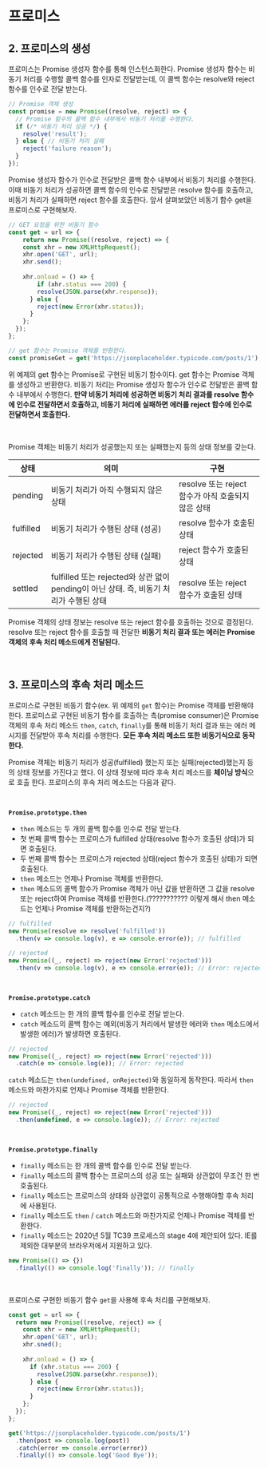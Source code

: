 # 프로미스

## 2. 프로미스의 생성

프로미스는 Promise 생성자 함수를 통해 인스턴스화한다. Promise 생성자 함수는 비동기 처리를 수행할 콜백 함수를 인자로 전달받는데, 이 콜백 함수는 resolve와 reject 함수를 인수로 전달 받는다.

```javascript
// Promise 객체 생성
const promise = new Promise((resolve, reject) => {
  // Promise 함수의 콜백 함수 내부에서 비동기 처리를 수행한다.
  if (/* 비동기 처리 성공 */) {
    resolve('result');
  } else { // 비동기 처리 실패
    reject('failure reason');
  }
});
```

Promise 생성자 함수가 인수로 전달받은 콜백 함수 내부에서 비동기 처리를 수행한다. 이때 비동기 처리가 성공하면 콜백 함수의 인수로 전달받은 resolve 함수를 호출하고, 비동기 처리가 실패하면 reject 함수를 호출한다. 앞서 살펴보았던 비동기 함수 get을 프로미스로 구현해보자.

```javascript
// GET 요청을 위한 비동기 함수
const get = url => {
	return new Promise((resolve, reject) => {
    const xhr = new XMLHttpRequest();
    xhr.open('GET', url);
    xhr.send();
    
    xhr.onload = () => {
    	if (xhr.status === 200) {
        resolve(JSON.parse(xhr.response));
      } else {
        reject(new Error(xhr.status));
      }
    };
  });
};

// get 함수는 Promise 객체를 반환한다.
const promiseGet = get('https://jsonplaceholder.typicode.com/posts/1');
```

위 예제의 get 함수는 Promise로 구현된 비동기 함수이다. get 함수는 Promise 객체를 생성하고 반환한다. 비동기 처리는 Promise 생성자 함수가 인수로 전달받은 콜백 함수 내부에서 수행한다. **만약 비동기 처리에 성공하면 비동기 처리 결과를 resolve 함수에 인수로 전달하면서 호출하고, 비동기 처리에 실패하면 에러를 reject 함수에 인수로 전달하면서 호출한다.**

&nbsp;  

Promise 객체는 비동기 처리가 성공했는지 또는 실패했는지 등의 상태 정보를 갖는다.

| 상태      | 의미                                                         | 구현                                               |
| --------- | ------------------------------------------------------------ | -------------------------------------------------- |
| pending   | 비동기 처리가 아직 수행되지 않은 상태                        | resolve 또는 reject 함수가 아직 호출되지 않은 상태 |
| fulfilled | 비동기 처리가 수행된 상태 (성공)                             | resolve 함수가 호출된 상태                         |
| rejected  | 비동기 처리가 수행된 상태 (실패)                             | reject 함수가 호출된 상태                          |
| settled   | fulfilled 또는 rejected와 상관 없이 pending이 아닌 상태. 즉, 비동기 처리가 수행된 상태 | resolve 또는 reject 함수가 호출된 상태             |

Promise 객체의 상태 정보는 resolve 또는 reject 함수를 호출하는 것으로 결정된다. resolve 또는 reject 함수를 호출할 때 전달한 **비동기 처리 결과 또는 에러는 Promise 객체의 후속 처리 메소드에게 전달된다.**

&nbsp;  

## 3. 프로미스의 후속 처리 메소드

프로미스로 구현된 비동기 함수(ex. 위 예제의 `get` 함수)는 Promise 객체를 반환해야 한다. 프로미스로 구현된 비동기 함수를 호출하는 측(promise consumer)은 Promise 객체의 후속 처리 메소드 `then`, `catch`, `finally`를 통해 비동기 처리 결과 또는 에러 메시지를 전달받아 후속 처리를 수행한다. **모든 후속 처리 메소드 또한 비동기식으로 동작한다.**

Promise 객체는 비동기 처리가 성공(fulfilled) 했는지 또는 실패(rejected)했는지 등의 상태 정보를 가진다고 했다. 이 상태 정보에 따라 후속 처리 메소드를 **체이닝 방식**으로 호출 한다. 프로미스의 후속 처리 메소드는 다음과 같다.

&nbsp;  

**`Promise.prototype.then`**

* `then` 메소드는 두 개의 콜백 함수를 인수로 전달 받는다.
* 첫 번째 콜백 함수는 프로미스가 fulfilled 상태(resolve 함수가 호출된 상태)가 되면 호출된다.
* 두 번째 콜백 함수는 프로미스가 rejected 상태(reject 함수가 호출된 상태)가 되면 호출된다.
* `then` 메소드는 언제나 Promise 객체를 반환한다.
* `then` 메소드의 콜백 함수가 Promise 객체가 아닌 값을 반환하면 그 값을 resolve 또는 reject하여 Promise 객체를 반환한다.(??????????? 이렇게 해서 then 메소드는 언제나 Promise 객체를 반환하는건지?)

```javascript
// fulfilled
new Promise(resolve => resolve('fulfilled'))
  .then(v => console.log(v), e => console.error(e)); // fulfilled

// rejected
new Promise((_, reject) => reject(new Error('rejected')))
  .then(v => console.log(v), e => console.error(e)); // Error: rejected
```

&nbsp;  

**`Promise.prototype.catch`**

* `catch` 메소드는 한 개의 콜백 함수를 인수로 전달 받는다.
* `catch` 메소드의 콜백 함수는 예외(비동기 처리에서 발생한 에러와 `then` 메소드에서 발생한 에러)가 발생하면 호출된다.

```javascript
// rejected
new Promise((_, reject) => reject(new Error('rejected')))
  .catch(e => console.log(e)); // Error: rejected
```

`catch` 메소드는 `then(undefined, onRejected)`와 동일하게 동작한다. 따라서 `then` 메소드와 마찬가지로 언제나 Promise 객체를 반환한다.

```javascript
// rejected
new Promise((_, reject) => reject(new Error('rejected')))
  .then(undefined, e => console.log(e)); // Error: rejected
```

&nbsp;  

**`Promise.prototype.finally`**

* `finally` 메소드는 한 개의 콜백 함수를 인수로 전달 받는다.
* `finally` 메소드의 콜백 함수는 프로미스의 성공 또는 실패와 상관없이 무조건 한 번 호출된다.
* `finally` 메소드는 프로미스의 상태와 상관없이 공통적으로 수행해야할 후속 처리에 사용된다.
* `finally` 메소드도 `then` / `catch` 메소드와 마찬가지로 언제나 Promise 객체를 반환한다.
* `finally` 메소드는 2020년 5월 TC39 프로세스의 stage 4에 제안되어 있다. IE를 제외한 대부분의 브라우저에서 지원하고 있다.

```javascript
new Promise(() => {})
  .finally(() => console.log('finally')); // finally
```

&nbsp;  

프로미스로 구현한 비동기 함수 `get`을 사용해 후속 처리를 구현해보자.

```javascript
const get = url => {
  return new Promise((resolve, reject) => {
    const xhr = new XMLHttpRequest();
    xhr.open('GET', url);
    xhr.sned();
    
    xhr.onload = () => {
      if (xhr.status === 200) {
        resolve(JSON.parse(xhr.response));
      } else {
        reject(new Error(xhr.status));
      }
    };
  });
};

get('https://jsonplaceholder.typicode.com/posts/1')
  .then(post => console.log(post))
  .catch(error => console.error(error))
  .finally(() => console.log('Good Bye'));
```

&nbsp;  



























